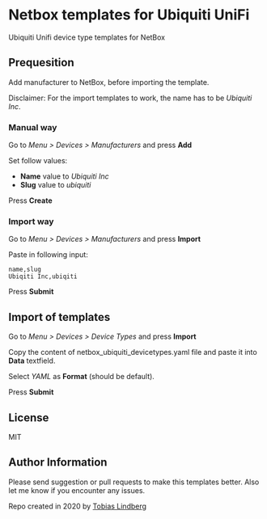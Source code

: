 # Netbox templates for Ubiquiti UniFi

Ubiquiti Unifi device type templates for NetBox

## Prequesition

Add manufacturer to NetBox, before importing the template.

Disclaimer: For the import templates to work, the name has to be *Ubiquiti Inc*.

### Manual way

Go to *Menu > Devices > Manufacturers* and press **Add**

Set follow values:
* **Name** value to *Ubiquiti Inc*
* **Slug** value to *ubiquiti*

Press **Create**

### Import way

Go to *Menu > Devices > Manufacturers* and press **Import**

Paste in following input:
```
name,slug
Ubiqiti Inc,ubiqiti
```

Press **Submit**

## Import of templates

Go to *Menu > Devices > Device Types* and press **Import**

Copy the content of netbox_ubiquiti_devicetypes.yaml file and paste it into **Data** textfield.

Select *YAML* as **Format** (should be default).

Press **Submit**

## License

MIT

## Author Information

Please send suggestion or pull requests to make this templates better. Also let me know if you encounter any issues.

Repo created in 2020 by [Tobias Lindberg](https://github.com/tobiasehlert)